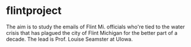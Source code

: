 # flintproject

The aim is to study the emails of Flint Mi. officials who're tied to the water crisis that has plagued the city of Flint Michigan for the better part of a decade.
The lead is Prof. Louise Seamster at UIowa.

